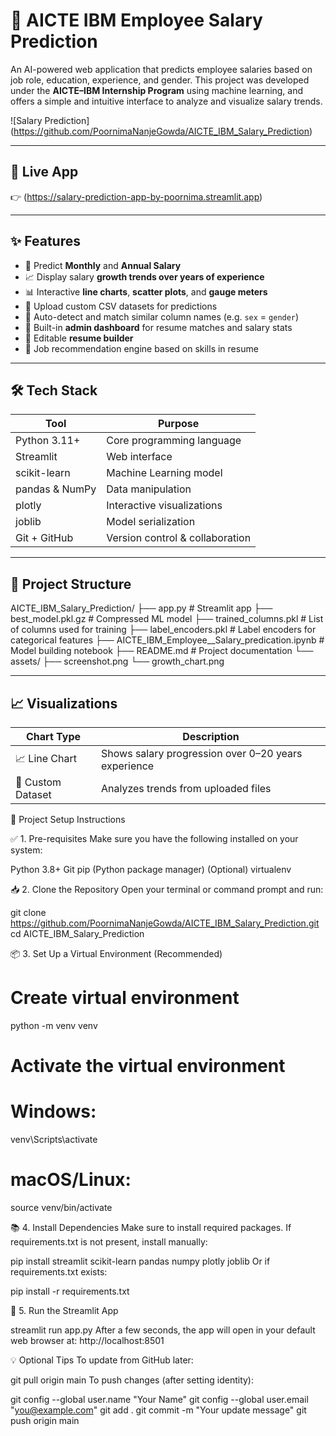 

# 💼 AICTE IBM Employee Salary Prediction

An AI-powered web application that predicts employee salaries based on job role, education, experience, and gender. This project was developed under the **AICTE–IBM Internship Program** using machine learning, and offers a simple and intuitive interface to analyze and visualize salary trends.

![Salary Prediction]
(https://github.com/PoornimaNanjeGowda/AICTE_IBM_Salary_Prediction)

---


## 🚀 Live App

👉 (https://salary-prediction-app-by-poornima.streamlit.app)  

---

## ✨ Features

- 🎯 Predict **Monthly** and **Annual Salary**
- 📈 Display salary **growth trends over years of experience**
- 📊 Interactive **line charts**, **scatter plots**, and **gauge meters**
- 📁 Upload custom CSV datasets for predictions
- 🧠 Auto-detect and match similar column names (e.g. `sex` = `gender`)
- 📂 Built-in **admin dashboard** for resume matches and salary stats
- 🧾 Editable **resume builder**
- 🎯 Job recommendation engine based on skills in resume

---

## 🛠️ Tech Stack

| Tool              | Purpose                            |
|-------------------|------------------------------------|
| Python 3.11+       | Core programming language         |
| Streamlit         | Web interface                      |
| scikit-learn      | Machine Learning model             |
| pandas & NumPy    | Data manipulation                  |
| plotly            | Interactive visualizations         |
| joblib            | Model serialization                |
| Git + GitHub      | Version control & collaboration    |

---

## 📂 Project Structure

AICTE_IBM_Salary_Prediction/
├── app.py # Streamlit app
├── best_model.pkl.gz # Compressed ML model
├── trained_columns.pkl # List of columns used for training
├── label_encoders.pkl # Label encoders for categorical features
├── AICTE_IBM_Employee__Salary_predication.ipynb # Model building notebook
├── README.md # Project documentation
└── assets/
├── screenshot.png
└── growth_chart.png

---

## 📈 Visualizations

| Chart Type        | Description                                         |
|-------------------|-----------------------------------------------------|
| 📈 Line Chart     | Shows salary progression over 0–20 years experience|
| 📂 Custom Dataset | Analyzes trends from uploaded files                |


🔧 Project Setup Instructions

✅ 1. Pre-requisites
Make sure you have the following installed on your system:

Python 3.8+
Git
pip (Python package manager)
(Optional) virtualenv


📥 2. Clone the Repository
Open your terminal or command prompt and run:

git clone https://github.com/PoornimaNanjeGowda/AICTE_IBM_Salary_Prediction.git
cd AICTE_IBM_Salary_Prediction


📦 3. Set Up a Virtual Environment (Recommended)

# Create virtual environment
python -m venv venv

# Activate the virtual environment
# Windows:
venv\Scripts\activate
# macOS/Linux:
source venv/bin/activate


📚 4. Install Dependencies
Make sure to install required packages. If requirements.txt is not present, install manually:

pip install streamlit scikit-learn pandas numpy plotly joblib
Or if requirements.txt exists:

pip install -r requirements.txt


🚀 5. Run the Streamlit App

streamlit run app.py
After a few seconds, the app will open in your default web browser at:
http://localhost:8501


💡 Optional Tips
To update from GitHub later:

git pull origin main
To push changes (after setting identity):

git config --global user.name "Your Name"
git config --global user.email "you@example.com"
git add .
git commit -m "Your update message"
git push origin main
